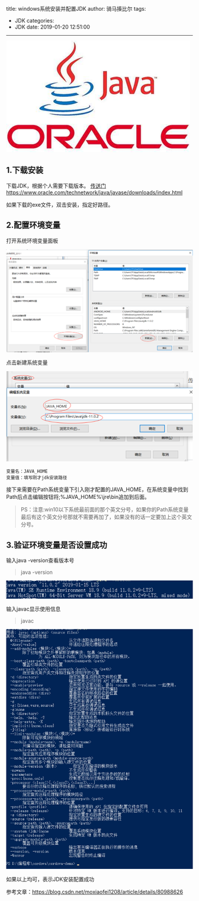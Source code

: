 title: windows系统安装并配置JDK
author: 骑马揍比尔
tags:
  - JDK
categories:
  - JDK
date: 2019-01-20 12:51:00
---



![upload successful](./images/qmzbe-7.png)

## 1.下载安装
下载JDK，根据个人需要下载版本。
[传送门](https://www.oracle.com/technetwork/java/javase/downloads/index.html)https://www.oracle.com/technetwork/java/javase/downloads/index.html

如果下载的exe文件，双击安装，指定好路径。

<!--more-->

## 2.配置环境变量

打开系统环境变量面板

![upload successful](./images/qmzbe-1.png)

点击新建系统变量


![upload successful](./images/qmzbe-2.png)

```
变量名：JAVA_HOME
变量值：填写刚才jdk安装路径
```

接下来需要在Path系统变量下引入刚才配置的JAVA_HOME，在系统变量中找到Path后点击编辑按钮将;%JAVA_HOME%\jre\bin追加到后面。 

>PS：注意:win10以下系统最前面的那个英文分号，如果你的Path系统变量最后有这个英文分号那就不需要再加了，如果没有的话一定要加上这个英文分号。

## 3.验证环境变量是否设置成功 

 输入java -version查看版本号
 >java -version

![upload successful](./images/qmzbe-3.png)

输入javac显示使用信息
>javac

![upload successful](./images/qmzbe-4.png)

如果以上均可，表示JDK安装配置成功

参考文章：https://blog.csdn.net/moxiaofei1208/article/details/80988626